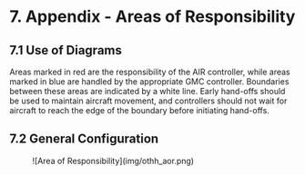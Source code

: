 # 7. Appendix - Areas of Responsibility
## 7.1 Use of Diagrams
Areas marked in red are the responsibility of the AIR controller, while areas marked in blue are handled by the appropriate GMC controller. Boundaries between these areas are indicated by a white line. Early hand-offs should be used to maintain aircraft movement, and controllers should not wait for aircraft to reach the edge of the boundary before initiating hand-offs.

## 7.2 General Configuration
<figure markdown>
![Area of Responsibility](img/othh_aor.png)
</figure>